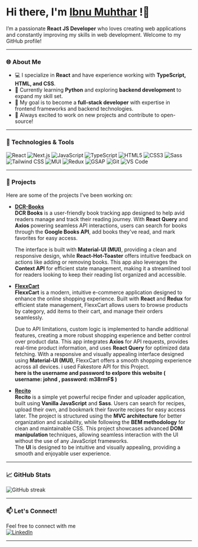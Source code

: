 # Hi there, I'm [Ibnu Muhthar](https://ibnumuhthar.netlify.app) !👋

I’m a passionate **React JS Developer** who loves creating web applications and constantly improving my skills in web development. Welcome to my GitHub profile!


---

### 🌐 About Me
- 💻 I specialize in **React** and have experience working with **TypeScript, HTML, and CSS**.
- 🌱 Currently learning **Python** and exploring **backend development** to expand my skill set.
- 🎯 My goal is to become a **full-stack developer** with expertise in frontend frameworks and backend technologies.
- 🚀 Always excited to work on new projects and contribute to open-source!

---

### 🔧 Technologies & Tools
![React](https://img.shields.io/badge/React-20232A?style=for-the-badge&logo=react&logoColor=61DAFB)
![Next.js](https://img.shields.io/badge/Next.js-000000?style=for-the-badge&logo=nextdotjs&logoColor=white)
![JavaScript](https://img.shields.io/badge/JavaScript-F7DF1E?style=for-the-badge&logo=javascript&logoColor=black)
![TypeScript](https://img.shields.io/badge/TypeScript-007ACC?style=for-the-badge&logo=typescript&logoColor=white)
![HTML5](https://img.shields.io/badge/HTML5-E34F26?style=for-the-badge&logo=html5&logoColor=white)
![CSS3](https://img.shields.io/badge/CSS3-1572B6?style=for-the-badge&logo=css3&logoColor=white)
![Sass](https://img.shields.io/badge/Sass-CC6699?style=for-the-badge&logo=sass&logoColor=white)
![Tailwind CSS](https://img.shields.io/badge/Tailwind_CSS-38B2AC?style=for-the-badge&logo=tailwind-css&logoColor=white)
![MUI](https://img.shields.io/badge/MUI-007FFF?style=for-the-badge&logo=mui&logoColor=white)
![Redux](https://img.shields.io/badge/Redux-764ABC?style=for-the-badge&logo=redux&logoColor=white)
![GSAP](https://img.shields.io/badge/GSAP-88CE02?style=for-the-badge&logo=greensock&logoColor=white)
![Git](https://img.shields.io/badge/Git-F05032?style=for-the-badge&logo=git&logoColor=white)
![VS Code](https://img.shields.io/badge/VS_Code-007ACC?style=for-the-badge&logo=visual%20studio%20code&logoColor=white)

---

### 📂 Projects
Here are some of the projects I've been working on:

- **[DCR-Books](https://dcrbooks.netlify.app/)**  
  **DCR Books** is a user-friendly book tracking app designed to help avid readers manage and track their reading journey. With **React Query** and **Axios** powering seamless API interactions, users can search for books through the **Google Books API**, add books they've read, and mark favorites for easy access.

  The interface is built with **Material-UI (MUI)**, providing a clean and responsive design, while **React-Hot-Toaster** offers intuitive feedback on actions like adding or removing books. This app also leverages the **Context API** for efficient state management, making it a streamlined tool for readers looking to keep their reading list organized and accessible.

- **[FlexxCart](https://flexxcart.netlify.app/)**  
  **FlexxCart** is a modern, intuitive e-commerce application designed to enhance the online shopping experience. Built with **React** and **Redux** for efficient state management, FlexxCart allows users to browse products by category, add items to their cart, and manage their orders seamlessly.

  Due to API limitations, custom logic is implemented to handle additional features, creating a more robust shopping experience and better control over product data. This app integrates **Axios** for API requests, provides real-time product information, and uses **React Query** for optimized data fetching. With a responsive and visually appealing interface designed using **Material-UI (MUI)**, FlexxCart offers a smooth shopping experience across all devices. i used Fakestore API for this Project.  
**here is the username and password to exlpore this website ( username: johnd , password: m38rmF$ )**

- **[Recito](https://recito.netlify.app/)**  
**Recito** is a simple yet powerful recipe finder and uploader application, built using **Vanilla JavaScript** and **Sass**. Users can search for recipes, upload their own, and bookmark their favorite recipes for easy access later. The project is structured using the **MVC architecture** for better organization and scalability, while following the **BEM methodology** for clean and maintainable CSS. This project showcases advanced **DOM manipulation** techniques, allowing seamless interaction with the UI without the use of any JavaScript frameworks.  
The **UI** is designed to be intuitive and visually appealing, providing a smooth and enjoyable user experience.


---


### 📈 GitHub Stats
![GitHub streak](https://github-readme-streak-stats.herokuapp.com/?user=ib-inu&theme=dark)



---

### 📫 Let's Connect!
Feel free to connect with me  
 [![LinkedIn](https://img.shields.io/badge/LinkedIn-0077B5?style=for-the-badge&logo=linkedin&logoColor=white)](https://www.linkedin.com/in/ibnu-muhthar-57604b314)


---
